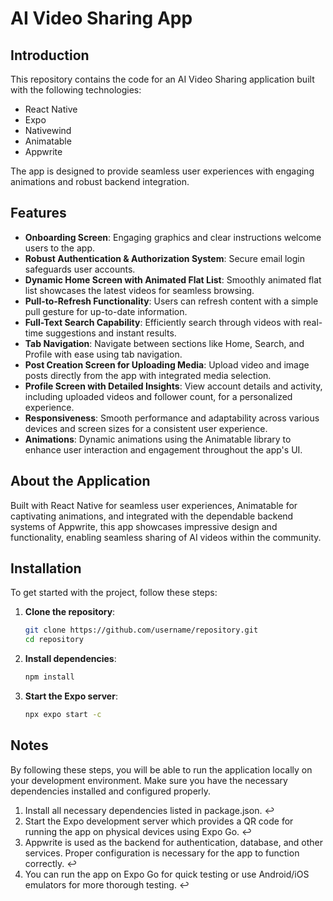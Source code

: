 # AI Video Sharing App

## Introduction

This repository contains the code for an AI Video Sharing application built with the following technologies:

- React Native
- Expo
- Nativewind
- Animatable
- Appwrite

The app is designed to provide seamless user experiences with engaging animations and robust backend integration.

## Features

- **Onboarding Screen**: Engaging graphics and clear instructions welcome users to the app.
- **Robust Authentication & Authorization System**: Secure email login safeguards user accounts.
- **Dynamic Home Screen with Animated Flat List**: Smoothly animated flat list showcases the latest videos for seamless browsing.
- **Pull-to-Refresh Functionality**: Users can refresh content with a simple pull gesture for up-to-date information.
- **Full-Text Search Capability**: Efficiently search through videos with real-time suggestions and instant results.
- **Tab Navigation**: Navigate between sections like Home, Search, and Profile with ease using tab navigation.
- **Post Creation Screen for Uploading Media**: Upload video and image posts directly from the app with integrated media selection.
- **Profile Screen with Detailed Insights**: View account details and activity, including uploaded videos and follower count, for a personalized experience.
- **Responsiveness**: Smooth performance and adaptability across various devices and screen sizes for a consistent user experience.
- **Animations**: Dynamic animations using the Animatable library to enhance user interaction and engagement throughout the app's UI.

## About the Application

Built with React Native for seamless user experiences, Animatable for captivating animations, and integrated with the dependable backend systems of Appwrite, this app showcases impressive design and functionality, enabling seamless sharing of AI videos within the community.

## Installation

To get started with the project, follow these steps:

1. **Clone the repository**:
   ```bash
   git clone https://github.com/username/repository.git
   cd repository
   ```
2. **Install dependencies**:
   ```bash
   npm install
   ```
3. **Start the Expo server**:
   ```bash
   npx expo start -c
   ```

## Notes

By following these steps, you will be able to run the application locally on your development environment. Make sure you have the necessary dependencies installed and configured properly.

1. Install all necessary dependencies listed in package.json. ↩
2. Start the Expo development server which provides a QR code for running the app on physical devices using Expo Go. ↩
3. Appwrite is used as the backend for authentication, database, and other services. Proper configuration is necessary for the app to function correctly. ↩
4. You can run the app on Expo Go for quick testing or use Android/iOS emulators for more thorough testing. ↩